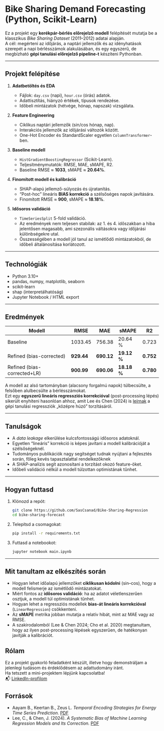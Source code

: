 # Bike Sharing Demand Forecasting (Python, Scikit-Learn)

Ez a projekt egy **kerékpár-bérlés előrejelző modell** felépítését mutatja be a klasszikus *Bike Sharing Dataset* (2011–2012) adatai alapján.  
A cél: megérteni az időjárás, a naptári jellemzők és az idényhatások szerepét a napi bérlésszámok alakulásában, és egy egyszerű, de megbízható **gépi tanulási előrejelző pipeline-t** készíteni Pythonban.

---

## Projekt felépítése

1. **Adatbetöltés és EDA**
   - Fájlok: `day.csv` (napi), `hour.csv` (órás) adatok.
   - Adattisztítás, hiányzó értékek, típusok rendezése.
   - Időbeli mintázatok (hétvége, hónap, napszak) vizsgálata.

2. **Feature Engineering**
   - Ciklikus naptári jellemzők (sin/cos hónap, nap).
   - Interakciós jellemzők az időjárási változók között.
   - One-Hot Encoder és StandardScaler egyetlen `ColumnTransformer`-ben.

3. **Baseline modell**
   - `HistGradientBoostingRegressor` (Scikit-Learn).
   - Teljesítménymutatók: RMSE, MAE, sMAPE, R2.
   - Baseline RMSE ≈ **1033**, sMAPE ≈ **20.64%**.

4. **Finomított modell és kalibráció**
   - SHAP-alapú jellemző-súlyozás és újratanítás.
   - “Post-hoc” lineáris **BIAS korrekció** a szélsőséges napok javítására.
   - Finomított RMSE ≈ **900**, sMAPE ≈ **18.18%**.

5. **Idősoros validáció**
   - `TimeSeriesSplit` 5-fold validáció.
   - Az eredmények nem teljesen stabilak: az 1. és 4. időszakban a hiba jelentősen magasabb, ami szezonális váltásokra vagy időjárási különbségekre utal.
   - Összességében a modell jól tanul az ismétlődő mintázatokból, de időbeli általánosítása korlátozott.

---

## Technológiák

- Python 3.10+
- pandas, numpy, matplotlib, seaborn
- scikit-learn
- shap (interpretálhatóság)
- Jupyter Notebook / HTML export

---

## Eredmények

| Modell | RMSE | MAE | sMAPE | R2 |
|--------|------|-----|-------|----|
| Baseline | 1033.45 | 756.38 | 20.64 % | 0.723 |
| Refined (bias-corrected) | **929.44** | **690.12** | **19.12 %** | **0.752** |
| Refined (bias-corrected+LR) | **900.99** | **690.06** | **18.18 %** | **0.780** |

A modell az alsó tartományban (alacsony forgalmú napok) túlbecsülte, a felsőben alulbecsülte a bérlésszámokat.  
Ezt egy **egyszerű lineáris regressziós korrekcióval** (post-processing lépés) sikerült enyhíteni hasonlóan ahhoz, amit Lee és Chen (2024) is [leírnak](https://arxiv.org/html/2405.15950v2) a gépi tanulási regressziók „középre húzó” torzításáról.

---

## Tanulságok

- A *data leakage* elkerülése kulcsfontosságú idősoros adatoknál.  
- Egyetlen “lineáris” korrekció is képes javítani a modell kalibrációját a szélsőségeknél.  
- Tudományos publikációk nagy segítséget tudnak nyújtani a fejlesztés során, főleg kevés tapasztalattal rendelkezőknek
- A SHAP-analízis segít azonosítani a torzítást okozó feature-öket.  
- Időbeli validáció nélkül a modell túlzottan optimistának tűnhet.

---
## Hogyan futtasd

1. Klónozd a repót:
   ```bash
   git clone https://github.com/SasCsanad/Bike-Sharing-Regression
   cd bike-sharing-forecast
   ```
2. Telepítsd a csomagokat:
   ```bash
   pip install -r requirements.txt
   ```
3. Futtasd a notebookot:
   ```bash
   jupyter notebook main.ipynb
   ```

---

## Mit tanultam az elkészítés során

- Hogyan lehet időalapú jellemzőket **ciklikusan kódolni** (sin–cos), hogy a modell felismerje az ismétlődő mintázatokat.  
- Miért fontos az **idősoros validáció**: ha az adatot véletlenszerűen osztjuk, a modell túl optimistának tűnhet.  
- Hogyan lehet a regressziós modellek **bias-át lineáris korrekcióval** (`LinearRegression`) csökkenteni.  
- Az **sMAPE** metrika jobban mutatja a relatív hibát, mint az MAE vagy az RMSE.  
- A szakirodalomból (Lee & Chen 2024; Cho et al. 2020) megtanultam, hogy az ilyen post-processing lépések egyszerűen, de hatékonyan javítják a kalibrációt.  


## Rólam

Ez a projekt gyakorló feladatként készült, illetve hogy demonstráljam a jelenlegi tudásom és érdeklődésem az adattudomány iránt.  
Ha tetszett a mini-projektem lépjünk kapcsolatba!  
📬 [LinkedIn-profilom](https://www.linkedin.com/in/csan%C3%A1d-sas-495362234/)


## Források  
- Aayam B., Keertan B., Zeus L. *Temporal Encoding Strategies for Energy Time Series Prediction.* [PDF](https://arxiv.org/pdf/2503.15456)
- Lee, C., & Chen, J. (2024). *A Systematic Bias of Machine Learning Regression Models and Its Correction.* [PDF](https://arxiv.org/html/2405.15950v2)  